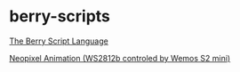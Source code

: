 # berry-scripts

[The Berry Script Language](https://berry-lang.github.io/)

[Neopixel Animation (WS2812b controled by Wemos S2 mini)](neopixel/README.md)


